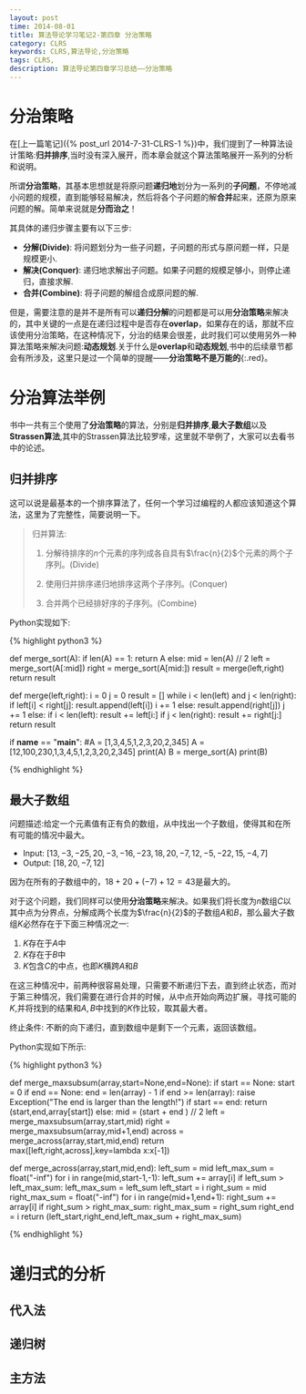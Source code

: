```yaml
---
layout: post
time: 2014-08-01
title: 算法导论学习笔记2-第四章 分治策略
category: CLRS
keywords: CLRS,算法导论,分治策略
tags: CLRS,
description: 算法导论第四章学习总结——分治策略
---
```


# 分治策略

在[上一篇笔记]({% post_url 2014-7-31-CLRS-1 %})中，我们提到了一种算法设计策略:**归并排序**,当时没有深入展开，而本章会就这个算法策略展开一系列的分析和说明。

所谓**分治策略**，其基本思想就是将原问题**递归地**划分为一系列的**子问题**，不停地减小问题的规模，直到能够轻易解决，然后将各个子问题的解**合并**起来，还原为原来问题的解。简单来说就是**分而治之**！

其具体的递归步骤主要有以下三步:

- **分解(Divide)**: 将问题划分为一些子问题，子问题的形式与原问题一样，只是规模更小.
- **解决(Conquer)**: 递归地求解出子问题。如果子问题的规模足够小，则停止递归，直接求解.
- **合并(Combine)**: 将子问题的解组合成原问题的解.

但是，需要注意的是并不是所有可以**递归分解**的问题都是可以用**分治策略**来解决的，其中关键的一点是在递归过程中是否存在**overlap**，如果存在的话，那就不应该使用分治策略，在这种情况下，分治的结果会很差，此时我们可以使用另外一种算法策略来解决问题:**动态规划**.关于什么是**overlap**和**动态规划**,书中的后续章节都会有所涉及，这里只是过一个简单的提醒——**分治策略不是万能的**{:.red}。

# 分治算法举例

书中一共有三个使用了**分治策略**的算法，分别是**归并排序**,**最大子数组**以及**Strassen算法**,其中的Strassen算法比较罗嗦，这里就不举例了，大家可以去看书中的论述。

## 归并排序

这可以说是最基本的一个排序算法了，任何一个学习过编程的人都应该知道这个算法，这里为了完整性，简要说明一下。

> 归并算法:
>
> 1. 分解待排序的$n$个元素的序列成各自具有$\frac{n}{2}$个元素的两个子序列。(Divide)
>
> 2. 使用归并排序递归地排序这两个子序列。(Conquer)
>
> 3. 合并两个已经排好序的子序列。(Combine)

Python实现如下:

{% highlight python3 %}

def merge_sort(A):
    if len(A) == 1:
        return A
    else:
        mid = len(A) // 2
        left = merge_sort(A[:mid])
        right = merge_sort(A[mid:])
        result = merge(left,right)
    return result

def merge(left,right):
    i = 0
    j = 0
    result = []
    while i < len(left) and j < len(right):
        if left[i] < right[j]:
            result.append(left[i])
            i += 1
        else:
            result.append(right[j])
            j += 1
    else:
        if i < len(left):
            result += left[i:]
        if j < len(right):
            result += right[j:]
    return result

if __name__ == "__main__":
    #A = [1,3,4,5,1,2,3,20,2,345]
    A = [12,100,230,1,3,4,5,1,2,3,20,2,345]
    print(A)
    B = merge_sort(A)
    print(B)

{% endhighlight %}




## 最大子数组

问题描述:给定一个元素值有正有负的数组，从中找出一个子数组，使得其和在所有可能的情况中最大。

- Input: $[13,-3,-25,20,-3,-16,-23,18,20,-7,12,-5,-22,15,-4,7]$
- Output: $[18,20,-7,12]$

因为在所有的子数组中的，$18+20+(-7)+12=43$是最大的。

对于这个问题，我们同样可以使用**分治策略**来解决。如果我们将长度为$n$数组$C$以其中点为分界点，分解成两个长度为$\frac{n}{2}$的子数组$A$和$B$，那么最大子数组$K$必然存在于下面三种情况之一:

1. $K$存在于$A$中
2. $K$存在于$B$中
3. $K$包含$C$的中点，也即$K$横跨$A$和$B$

在这三种情况中，前两种很容易处理，只需要不断递归下去，直到终止状态，而对于第三种情况，我们需要在进行合并的时候，从中点开始向两边扩展，寻找可能的$K$,并将找到的结果和$A,B$中找到的$K$作比较，取其最大者。

终止条件: 不断的向下递归，直到数组中是剩下一个元素，返回该数组。

Python实现如下所示:


{% highlight python3 %}

def merge_maxsubsum(array,start=None,end=None):
    if start == None:
        start = 0
    if end == None:
        end = len(array) - 1
    if end >= len(array):
        raise Exception("The end is larger than the length!")
    if start == end:
        return (start,end,array[start])
    else:
        mid = (start + end ) // 2
        left  = merge_maxsubsum(array,start,mid)
        right = merge_maxsubsum(array,mid+1,end)
        across = merge_across(array,start,mid,end)
        return max([left,right,across],key=lambda x:x[-1])

def merge_across(array,start,mid,end):
    left_sum = mid
    left_max_sum = float("-inf")
    for i in range(mid,start-1,-1):
        left_sum += array[i]
        if left_sum > left_max_sum:
            left_max_sum = left_sum
            left_start = i
    right_sum = mid
    right_max_sum = float("-inf")
    for i in range(mid+1,end+1):
        right_sum += array[i]
        if right_sum > right_max_sum:
            right_max_sum = right_sum
            right_end = i
    return (left_start,right_end,left_max_sum + right_max_sum)

{% endhighlight %}


# 递归式的分析

## 代入法

## 递归树

## 主方法
